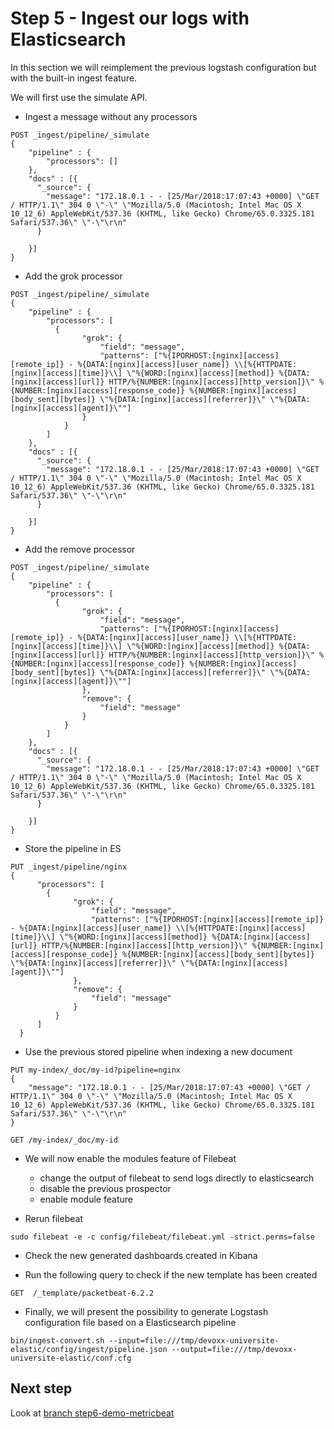 # Step 5 - Ingest our logs with Elasticsearch

In this section we will reimplement the previous logstash configuration but with the built-in ingest feature.

We will first use the simulate API.

* Ingest a message without any processors

```shell
POST _ingest/pipeline/_simulate
{
    "pipeline" : {
        "processors": []
    },
    "docs" : [{
      "_source": {
        "message": "172.18.0.1 - - [25/Mar/2018:17:07:43 +0000] \"GET / HTTP/1.1\" 304 0 \"-\" \"Mozilla/5.0 (Macintosh; Intel Mac OS X 10_12_6) AppleWebKit/537.36 (KHTML, like Gecko) Chrome/65.0.3325.181 Safari/537.36\" \"-\"\r\n"
      }

    }]
}
```

* Add the grok processor

```shell
POST _ingest/pipeline/_simulate
{
    "pipeline" : {
        "processors": [
          {
                "grok": {
                    "field": "message",
                    "patterns": ["%{IPORHOST:[nginx][access][remote_ip]} - %{DATA:[nginx][access][user_name]} \\[%{HTTPDATE:[nginx][access][time]}\\] \"%{WORD:[nginx][access][method]} %{DATA:[nginx][access][url]} HTTP/%{NUMBER:[nginx][access][http_version]}\" %{NUMBER:[nginx][access][response_code]} %{NUMBER:[nginx][access][body_sent][bytes]} \"%{DATA:[nginx][access][referrer]}\" \"%{DATA:[nginx][access][agent]}\""]
                }
            }  
        ]
    },
    "docs" : [{
      "_source": {
        "message": "172.18.0.1 - - [25/Mar/2018:17:07:43 +0000] \"GET / HTTP/1.1\" 304 0 \"-\" \"Mozilla/5.0 (Macintosh; Intel Mac OS X 10_12_6) AppleWebKit/537.36 (KHTML, like Gecko) Chrome/65.0.3325.181 Safari/537.36\" \"-\"\r\n"
      }

    }]
}
```

* Add the remove processor

```shell
POST _ingest/pipeline/_simulate
{
    "pipeline" : {
        "processors": [
          {
                "grok": {
                    "field": "message",
                    "patterns": ["%{IPORHOST:[nginx][access][remote_ip]} - %{DATA:[nginx][access][user_name]} \\[%{HTTPDATE:[nginx][access][time]}\\] \"%{WORD:[nginx][access][method]} %{DATA:[nginx][access][url]} HTTP/%{NUMBER:[nginx][access][http_version]}\" %{NUMBER:[nginx][access][response_code]} %{NUMBER:[nginx][access][body_sent][bytes]} \"%{DATA:[nginx][access][referrer]}\" \"%{DATA:[nginx][access][agent]}\""]
                },
                "remove": {
                    "field": "message"
                }
            }  
        ]
    },
    "docs" : [{
      "_source": {
        "message": "172.18.0.1 - - [25/Mar/2018:17:07:43 +0000] \"GET / HTTP/1.1\" 304 0 \"-\" \"Mozilla/5.0 (Macintosh; Intel Mac OS X 10_12_6) AppleWebKit/537.36 (KHTML, like Gecko) Chrome/65.0.3325.181 Safari/537.36\" \"-\"\r\n"
      }

    }]
}
```

* Store the pipeline in ES

```shell
PUT _ingest/pipeline/nginx
{
      "processors": [
        {
              "grok": {
                  "field": "message",
                  "patterns": ["%{IPORHOST:[nginx][access][remote_ip]} - %{DATA:[nginx][access][user_name]} \\[%{HTTPDATE:[nginx][access][time]}\\] \"%{WORD:[nginx][access][method]} %{DATA:[nginx][access][url]} HTTP/%{NUMBER:[nginx][access][http_version]}\" %{NUMBER:[nginx][access][response_code]} %{NUMBER:[nginx][access][body_sent][bytes]} \"%{DATA:[nginx][access][referrer]}\" \"%{DATA:[nginx][access][agent]}\""]
              },
              "remove": {
                  "field": "message"
              }
          }  
      ]
  }
```

* Use the previous stored pipeline when indexing a new document

```shell
PUT my-index/_doc/my-id?pipeline=nginx
{
    "message": "172.18.0.1 - - [25/Mar/2018:17:07:43 +0000] \"GET / HTTP/1.1\" 304 0 \"-\" \"Mozilla/5.0 (Macintosh; Intel Mac OS X 10_12_6) AppleWebKit/537.36 (KHTML, like Gecko) Chrome/65.0.3325.181 Safari/537.36\" \"-\"\r\n"
}
```

```shell
GET /my-index/_doc/my-id
```

* We will now enable the modules feature of Filebeat

  * change the output of filebeat to send logs directly to elasticsearch
  * disable the previous prospector
  * enable module feature

* Rerun filebeat

```shell
sudo filebeat -e -c config/filebeat/filebeat.yml -strict.perms=false
```

* Check the new generated dashboards created in Kibana

* Run the following query to check if the new template has been created

```shell
GET  /_template/packetbeat-6.2.2
```

* Finally, we will present the possibility to generate Logstash configuration file based on a Elasticsearch pipeline

```shell
bin/ingest-convert.sh --input=file:///tmp/devoxx-universite-elastic/config/ingest/pipeline.json --output=file:///tmp/devoxx-universite-elastic/conf.cfg
```

## Next step

Look at [branch step6-demo-metricbeat](https://github.com/Gillespie59/devoxx-universite-elastic/tree/step6-demo-metricbeat)
